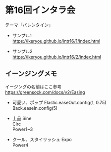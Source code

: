 # 第16回インタラ会  
テーマ「バレンタイン」  

- サンプル1  
https://ikeryou.github.io/intr16/1/index.html  

- サンプル2  
https://ikeryou.github.io/intr16/2/index.html  

## イーンジングメモ
イージングの名前はここ参考  
https://greensock.com/docs/v2/Easing  

- 可愛い、ポップ
Elastic.easeOut.config(1, 0.75)  
Back.easeIn.config(5)
  
- 上品
Sine  
Circ    
Power1~3  

- クール、スタイリッシュ
Expo  
Power4

